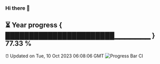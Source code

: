 ### Hi there 👋
⏳ Year progress { ███████████████████████▁▁▁▁▁▁▁ } 77.33 %
---
⏰ Updated on Tue, 10 Oct 2023 06:08:06 GMT
![Progress Bar CI](https://github.com/Moyi321/Moyi321/workflows/Progress%20Bar%20CI/badge.svg)
